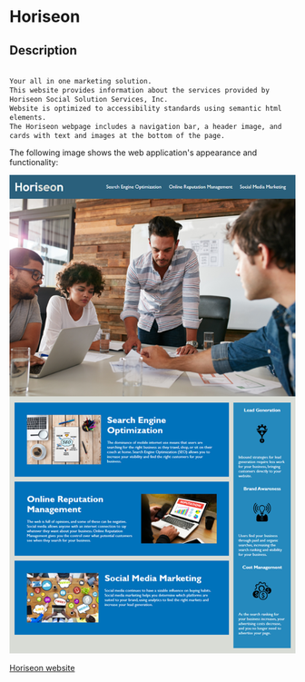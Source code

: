 # Horiseon

## Description

```

Your all in one marketing solution.
This website provides information about the services provided by Horiseon Social Solution Services, Inc.
Website is optimized to accessibility standards using semantic html elements.
The Horiseon webpage includes a navigation bar, a header image, and cards with text and images at the bottom of the page.

```
The following image shows the web application's appearance and functionality:

![The Horiseon webpage includes a navigation bar, a header image, and cards with text and images at the bottom of the page.](./assets/images/horiseon-screenshot.png)


[Horiseon website](https://00rest.github.io/Challenge-01-HTML-Git-CSS/)